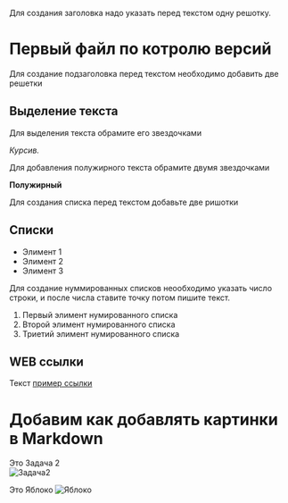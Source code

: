 Для создания заголовка надо указать перед текстом одну решотку.
# Первый файл по котролю версий

Для создание подзаголовка перед текстом необходимо добавить две решетки

## Выделение текста

Для выделения текста обрамите его звездочками 

*Курсив.*

Для добавления полужирного текста обрамите двумя звездочками 

**Полужирный**

Для создания списка перед текстом добавьте две ришотки

## Списки

* Элимент 1
* Элимент 2
* Элимент 3

Для создание нуммированных списков неообходимо указать число строки, 
и после числа ставите точку потом пишите текст.

1. Первый элимент нумированного списка
2. Второй элимент нумированного списка
3. Триетий элимент нумированного списка

## WEB ссылки
Текст [пример ссылки](http.example.com)

# Добавим как добавлять картинки в Markdown

Это Задача 2  
![Задача2](Задача%202.png)

Это Яблоко
![Яблоко](Яблоко.jpg)